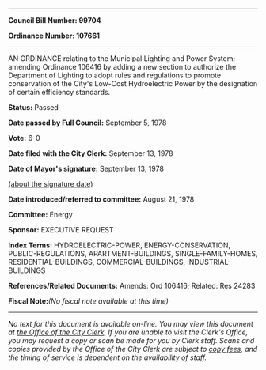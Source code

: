 

********

**Council Bill Number: 99704**
   
**Ordinance Number: 107661**
********

 AN ORDINANCE relating to the Municipal Lighting and Power System; amending Ordinance 106416 by adding a new section to authorize the Department of Lighting to adopt rules and regulations to promote conservation of the City's Low-Cost Hydroelectric Power by the designation of certain efficiency standards.

**Status:** Passed
   
**Date passed by Full Council:** September 5, 1978
   
**Vote:** 6-0
   
**Date filed with the City Clerk:** September 13, 1978
   
**Date of Mayor's signature:** September 13, 1978
   
[(about the signature date)](/~public/approvaldate.htm)
   
   
   
**Date introduced/referred to committee:** August 21, 1978
   
**Committee:** Energy
   
**Sponsor:** EXECUTIVE REQUEST
   
   
**Index Terms:** HYDROELECTRIC-POWER, ENERGY-CONSERVATION, PUBLIC-REGULATIONS, APARTMENT-BUILDINGS, SINGLE-FAMILY-HOMES, RESIDENTIAL-BUILDINGS, COMMERCIAL-BUILDINGS, INDUSTRIAL-BUILDINGS

**References/Related Documents:** Amends: Ord 106416; Related: Res 24283

**Fiscal Note:**_(No fiscal note available at this time)_
********

_No text for this document is available on-line. You may view this document at [the Office of the City Clerk](http://www.seattle.gov/leg/clerk/contactUs.htm). If you are unable to visit the Clerk's Office, you may request a copy or scan be made for you by Clerk staff. Scans and copies provided by the Office of the City Clerk are subject to [copy fees](http://clerk.seattle.gov/~public/clerkfees.htm), and the timing of service is dependent on the availability of staff._

